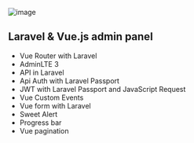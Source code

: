 ![image](https://user-images.githubusercontent.com/48497063/81911579-7018f080-95c5-11ea-9f44-336b3eceab30.png)


## Laravel & Vue.js admin panel



- Vue Router with Laravel
- AdminLTE 3
- API in Laravel
- Api Auth with Laravel Passport
- JWT with Laravel Passport and JavaScript Request
- Vue Custom Events
- Vue form with Laravel
- Sweet Alert
- Progress bar
- Vue pagination




